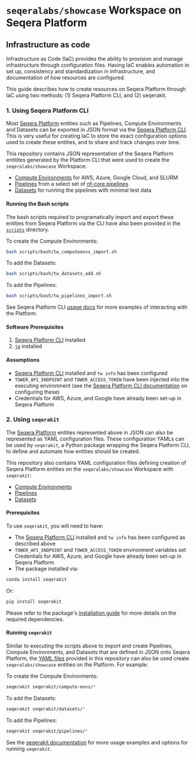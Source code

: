 # `seqeralabs/showcase` Workspace on Seqera Platform

## Infrastructure as code

Infrastructure as Code (IaC) provides the ability to provision and manage infrastructure through configuration files. Having IaC enables automation in set up, consistency and standardization in infrastructure, and documentation of how resources are configured.

This guide describes how to create resources on Seqera Platform through IaC using two methods: (1) Seqera Platform CLI, and (2) seqerakit.

### 1. Using Seqera Platform CLI

Most [Seqera Platform](https://seqera.io/platform/) entities such as Pipelines, Compute Environments and Datasets can be exported in JSON format via the [Seqera Platform CLI](https://github.com/seqeralabs/tower-cli#nextflow-tower-cli). This is very useful for creating IaC to store the exact configuration options used to create these entities, and to share and track changes over time.

This repository contains JSON representation of the Seqera Platform entitites generated by the Platform CLI that were used to create the `seqeralabs/showcase` Workspace:

- [Compute Environments](compute-envs) for AWS, Azure, Google Cloud, and SLURM
- [Pipelines](pipelines) from a select set of [nf-core pipelines](https://nf-co.re/pipelines)
- [Datasets](datasets) for running the pipelines with minimal test data

#### Running the Bash scripts

The bash scripts required to programatically import and export these entities from Seqera Platform via the CLI have also been provided in the [`scripts`](scripts) directory.

To create the Compute Environments:

```bash
bash scripts/bash/tw_computeenvs_import.sh
```

To add the Datasets:

```bash
bash scripts/bash/tw_datasets_add.sh
```

To add the Pipelines:

```bash
bash scripts/bash/tw_pipelines_import.sh
```

See Seqera Platform CLI [usage docs](https://github.com/seqeralabs/tower-cli/blob/master/USAGE.md#usage-examples) for more examples of interacting with the Platform.

#### Software Prerequisites

1. [Seqera Platform CLI](https://github.com/seqeralabs/tower-cli#1-installation) installed
2. [`jq`](https://stedolan.github.io/jq/) installed

#### Assumptions

- [Seqera Platform CLI](https://github.com/seqeralabs/tower-cli#1-installation) installed and `tw info` has been configured
- `TOWER_API_ENDPOINT` and `TOWER_ACCESS_TOKEN` have been injected into the executing environment (see the [Seqera Platform CLI documentation](https://github.com/seqeralabs/tower-cli/tree/master?tab=readme-ov-file#2-configuration) on configuring these)
- Credentials for AWS, Azure, and Google have already been set-up in Seqera Platform

### 2. Using `seqerakit`

The [Seqera Platform](https://https://seqera.io/platform/) entities represented above in JSON can also be represented as YAML configuration files. These configuration YAMLs can be used by `seqerakit`, a Python package wrapping the Seqera Platform CLI, to define and automate how entities should be created.

This repository also contains YAML configuration files defining creation of Seqera Platform entities on the `seqeralabs/showcase` Workspace with `seqerakit`:

- [Compute Environments](seqerakit/compute-envs/)
- [Pipelines](seqerakit/pipelines/)
- [Datasets](seqerakit/datasets/)

#### Prerequisites

To use `seqerakit`, you will need to have:

- The [Seqera Platform CLI](https://github.com/seqeralabs/tower-cli#1-installation) installed and `tw info` has been configured as described above
- `TOWER_API_ENDPOINT` and `TOWER_ACCESS_TOKEN` environment variables set
  Credentials for AWS, Azure, and Google have already been set-up in Seqera Platform
- The package installed via:

```bash
conda install seqerakit
```

Or:

```bash
pip install seqerakit
```

Please refer to the package's [installation guide](docs/installation.md) for more details on the required dependencies.

#### Running `seqerakit`

Similar to executing the scripts above to import and create Pipelines, Compute Environments, and Datasets that are defined in JSON onto Seqera Platform, the [YAML files](#using-seqerakit) provided in this repository can also be used create `seqeralabs/showcase` entities on the Platform. For example:

To create the Compute Environments:

```bash
seqerakit seqerakit/compute-envs/*
```

To add the Datasets:

```bash
seqerakit seqerakit/datasets/*
```

To add the Pipelines:

```bash
seqerakit seqerakit/pipelines/*
```

See the [seqerakit documentation](https://github.com/seqeralabs/seqera-kit#-seqerakit) for more usage examples and options for running `seqerakit`.
